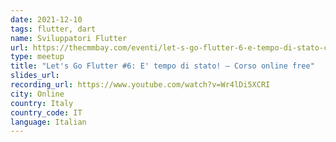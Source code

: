 ```yaml
---
date: 2021-12-10
tags: flutter, dart
name: Sviluppatori Flutter
url: https://thecmmbay.com/eventi/let-s-go-flutter-6-e-tempo-di-stato-corso-online-free-1rx70wxe40z
type: meetup
title: "Let's Go Flutter #6: E' tempo di stato! – Corso online free"
slides_url:
recording_url: https://www.youtube.com/watch?v=Wr4lDi5XCRI
city: Online
country: Italy
country_code: IT
language: Italian
---
```

